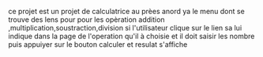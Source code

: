 ce projet est un projet de calculatrice au prèes anord ya le menu dont se trouve des lens pour 
pour les opèration addition ,multiplication,soustraction,division si l'utilisateur clique sur le lien sa lui indique dans la page de l'operation qu'il à choisie et il doit saisir les nombre puis appuiyer sur le bouton calculer et resulat s'affiche
